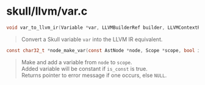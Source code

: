 # skull/llvm/var.c

```c
void var_to_llvm_ir(Variable *var, LLVMBuilderRef builder, LLVMContextRef ctx)
```

> Convert a Skull variable `var` into the LLVM IR equivalent.

```c
const char32_t *node_make_var(const AstNode *node, Scope *scope, bool is_const)
```

> Make and add a variable from `node` to `scope`.
> \
> Added variable will be constant if `is_const` is true.
> \
> Returns pointer to error message if one occurs, else `NULL`.

